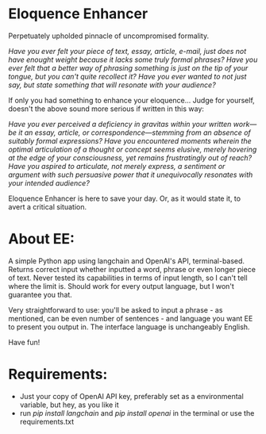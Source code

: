# Eloquence Enhancer
Perpetuately upholded pinnacle of uncompromised formality.

_Have you ever felt your piece of text, essay, article, e-mail, just does not have enought weight because it lacks some truly formal phrases? Have you ever felt that a better way of phrasing something is just on the tip of your tongue, but you can't quite recollect it? Have you ever wanted to not just say, but state something that will resonate with your audience?_

If only you had something to enhance your eloquence... Judge for yourself, doesn't the above sound more serious if written in this way:

_Have you ever perceived a deficiency in gravitas within your written work—be it an essay, article, or correspondence—stemming from an absence of suitably formal expressions? Have you encountered moments wherein the optimal articulation of a thought or concept seems elusive, merely hovering at the edge of your consciousness, yet remains frustratingly out of reach? Have you aspired to articulate, not merely express, a sentiment or argument with such persuasive power that it unequivocally resonates with your intended audience?_

Eloquence Enhancer is here to save your day. Or, as it would state it, to avert a critical situation.

# About EE:
A simple Python app using langchain and OpenAI's API, terminal-based. Returns correct input whether inputted a word, phrase or even longer piece of text. Never tested its capabilities in terms of input length, so I can't tell where the limit is. Should work for every output language, but I won't guarantee you that.

Very straightforward to use: you'll be asked to input a phrase - as mentioned, can be even number of sentences - and language you want EE to present you output in. The interface language is unchangeably English.

Have fun!

# Requirements:
- Just your copy of OpenAI API key, preferably set as a environmental variable, but hey, as you like it
- run _pip install langchain_ and _pip install openai_ in the terminal or use the requirements.txt
